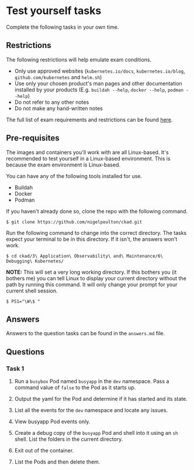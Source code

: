 # Test yourself tasks

Complete the following tasks in your own time.

## Restrictions

The following restrictions will help emulate exam conditions.

- Only use approved websites (`kubernetes.io/docs`, `kubernetes.io/blog`, `github.com/kubernetes` and `helm.sh`)
- Use only your chosen product's man pages and other documentation installed by your products (E.g. `buildah --help`, `docker --help`, `podman --help`)
- Do not refer to any other notes
- Do not make any hand-written notes

The full list of exam requirements and restrictions can be found [here](https://docs.linuxfoundation.org/tc-docs/certification/lf-candidate-handbook/exam-rules-and-policies).

## Pre-requisites

The images and containers you'll work with are all Linux-based. It's recommended to test yourself in a Linux-based environment. This is because the exam environment is Linux-based.

You can have any of the following tools installed for use.

- Buildah
- Docker
- Podman

If you haven't already done so, clone the repo with the following command.

```
$ git clone https://github.com/nigelpoulton/ckad.git
```

Run the following command to change into the correct directory. The tasks expect your terminal to be in this directory. If it isn't, the answers won't work.

```
$ cd ckad/3\ Application\ Observability\ and\ Maintenance/6\ Debugging\ Kubernetes/
```

**NOTE:** This will set a very long working directory. If this bothers you (it bothers me) you can tell Linux to display your current directory without the path by running this command. It will only change your prompt for your current shell session.

```
$ PS1="\W\$ "
```

## Answers

Answers to the question tasks can be found in the `answers.md` file.

## Questions

### Task 1

1. Run a `busybox` Pod named `busyapp` in the `dev` namespace. Pass a command value of `false` to the Pod as it starts up.

2. Output the yaml for the Pod and determine if it has started and its state.

3. List all the events for the `dev` namespace and locate any issues.

4. View busyapp Pod events only.

5. Create a debug copy of the `busyapp` Pod and shell into it using an `sh` shell. List the folders in the current directory.

6. Exit out of the container.

7. List the Pods and then delete them.
